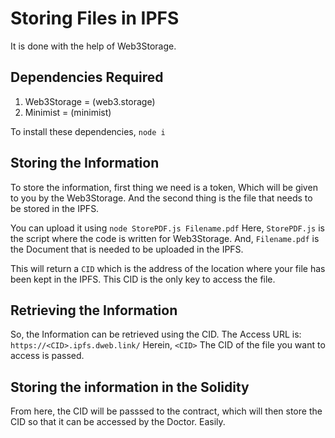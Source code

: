 # Storing Files in IPFS
It is done with the help of Web3Storage.

## Dependencies Required
1. Web3Storage = (web3.storage)
2. Minimist = (minimist)

To install these dependencies, ```node i```

## Storing the Information
To store the information, first thing we need is a token, Which will be given to you by the Web3Storage. And the second thing is the file that needs to be stored in the IPFS.

You can upload it using ```node StorePDF.js Filename.pdf``` 
Here, ```StorePDF.js``` is the script where the code is written for Web3Storage.
And, ```Filename.pdf``` is the Document that is needed to be uploaded in the IPFS.

This will return a ```CID``` which is the address of the location where your file has been kept in the IPFS.
This CID is the only key to access the file.

## Retrieving the Information
So, the Information can be retrieved using the CID. 
The Access URL is: ```https://<CID>.ipfs.dweb.link/``` Herein, `<CID>` The CID of the file you want to access is passed.


## Storing the information in the Solidity
From here, the CID will be passsed to the contract, which will then store the CID so that it can be accessed by the Doctor. Easily.
